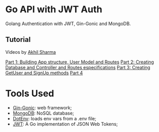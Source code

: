 # Go API with JWT Auth

 Golang Authentication with JWT, Gin-Gonic and MongoDB.

## Tutorial

Videos by [Akhil Sharma](https://www.youtube.com/@AkhilSharmaTech)

[Part 1: Building App structure, User Model and Routes](https://www.youtube.com/watch?v=X5BmktFrAlo)
[Part 2: Creating Database and Controller and Routes especifications](https://www.youtube.com/watch?v=LCWrfrsZARo)
[Part 3: Creating GetUser and SignUp methods](https://www.youtube.com/watch?v=8nUKNJqgYLo)
[Part 4](https://www.youtube.com/watch?v=uaydySiRU9M)

# Tools Used

- [Gin-Gonic](https://github.com/gin-gonic/gin): web framework;
- [MongoDB](https://github.com/mongodb/mongo-go-driver): NoSQL database;
- [DotEnv](https://github.com/joho/godotenv): loads env vars from a .env file;
- [JWT](https://github.com/golang-jwt/jwt): A Go implementation of JSON Web Tokens;